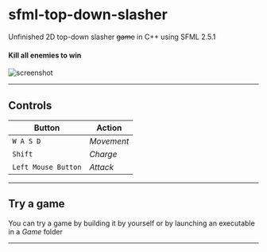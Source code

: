 # sfml-top-down-slasher
Unfinished 2D top-down slasher ~~game~~ in C++ using SFML 2.5.1
#### Kill all enemies to win
![screenshot](https://i.imgur.com/iXjitmJ.png)

---

Controls
---
Button | Action
--- | ---
`W A S D` | _Movement_
`Shift` | _Charge_
`Left Mouse Button` | _Attack_

---

Try a game
---
You can try a game by building it by yourself or by launching 
an executable in a *Game* folder

---
